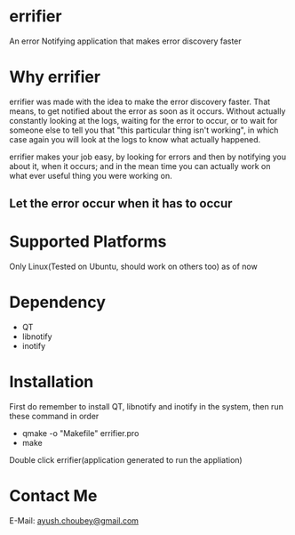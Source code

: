 errifier
========

An error Notifying application that makes error discovery faster

Why errifier
============

errifier was made with the idea to make the error discovery faster. That means, to get notified about the error as soon as it occurs. Without actually constantly looking at the logs, waiting for the error to occur, or to wait for someone else to tell you that "this particular thing isn't working", in which case again you will look at the logs to know what actually happened.

errifier makes your job easy, by looking for errors and then by notifying you about it, when it occurs; and in the mean time you can actually work on what ever useful thing you were working on.

Let the error occur when it has to occur
---------------------------------------



Supported Platforms
===================

Only Linux(Tested on Ubuntu, should work on others too) as of now


Dependency
==========
* QT
* libnotify
* inotify

Installation
============

First do remember to install QT, libnotify and inotify in the system, then run these command in order

* qmake -o "Makefile" errifier.pro
* make

Double click errifier(application generated to run the appliation)

Contact Me
==========

E-Mail: ayush.choubey@gmail.com

